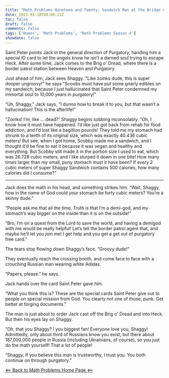 ```yaml
---
title: "Math Problems Nineteen and Twenty: Sandwich Man at the Bridge of Death"
date: 2023-03-18T00:00:21Z
toc: false
draft: false
comments: false
tags: ['Humor', 'Math Problems', 'Math Problems Season 4']
showdate: false
---
```


Saint Peter points Jack in the general direction of Purgatory, handing him a special ID card to let the angels know he isn’t a darned soul trying to escape Heck. After some time, Jack comes to the Brig o' Dread, where there is a border patrol station between Heaven and Purgatory.

Just ahead of him, Jack sees Shaggy. "Like zoinks dude, this is super dooper ungroovy!" he says "Scoobs must have put some gnarly edibles on my sandwich, because I just hallucinated that Saint Peter condemned my immortal soul to 10,000 years in purgatory!"

“Uh, Shaggy,” Jack says, “I dunno how to break it to you, but that wasn’t a hallucination! This is the afterlife!”

“Zoinks! I’m, like ... dead?” Shaggy begins sobbing inconsolably. “Oh, I know how it must have happened. I’d like just got back from rehab for food addiction, and I’d lost like a bagillion pounds! They told me my stomach had shrunk to a tenth of its original size, which was exactly 40.436 cubic meters! But see, when I got home, Scobby made me a sandwich, and I thought it’d be fine to eat it because it was vegan and healthy and everything. But Scobby still made it in the portion size I used to eat, which was 26.728 cubic meters, and I like slurped it down in one bite! How many times larger than my small, puny stomach must it have been? If every 2 cubic meters of super Shaggy Sandwich contains 500 calories, how many calories did I consume?”

---

Jack does the math in his head, and something strikes him. “Wait, Shaggy, how in the name of God could your stomach be forty cubic meters? You’re a skinny dude.”

“People ask me that all the time. Truth is that I’m a demi-god, and my stomach’s way bigger on the inside than it is on the outside!”

“Bro, I’m on a quest from the Lord to save the world, and having a demigod with me would be really helpful! Let’s tell the border patrol agent that, and maybe he’ll let you join me! I get help and you get a get out of purgatory free card.”

The tears stop flowing down Shaggy’s face. “Groovy dude!”

They eventually reach the crossing booth, and come face to face with a crouching Russian man wearing white Adidas. 

“Papers, please.” he says.

Jack hands over the card Saint Peter gave him.

“What you think this is? These are the special cards Saint Peter give out to people on special mission from God. You clearly not one of those, punk. Get better at forging documents.” 

The man is just about to order Jack cast off the Brig o' Dread and into Heck. But then his eyes lay on Shaggy.

“Oh, that you Shaggy? I you biggest fan! Everyone love you, Shaggy! Admittedly, only about third of Russians know you exist, but there about 187,000,000 people in Russia (including Ukrainians, of course), so you just do the math yourself! That a lot of people!

“Shaggy, if you believe this man is trustworthy, I trust you. You both continue on through purgatory.”

[<== Back to Math Problems Home Page <==](/humor/problems/#season-four-the-harrowing-of-heck)
